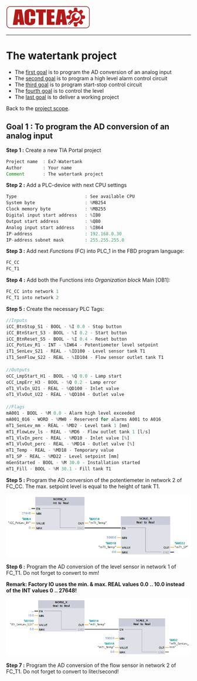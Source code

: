 
![ACTEA](../Logo_ACTEA_2.jpg)
_____________________________________
# The watertank project
-   The [first goal](Ex07/Subchapter04_01.md) is to program the AD conversion of an analog input
-   The [second goal](Ex07/Subchapter04_02.md) is to program a high level alarm control circuit
-   The [third goal](Ex07/Subchapter04_03.md) is to program start-stop control circuit
-   The [fourth goal](Ex07/Subchapter04_04.md) is to control the level
-   The [last goal](Ex07/Subchapter04_05.md) is to deliver a working project

Back to the [project scope](Ex07/Subchapter04.md).

## Goal 1 : To program the AD conversion of an analog input
**Step 1 :** Create a new TIA Portal project
```javascript
Project name  : Ex7-Watertank
Author        : Your name
Comment       : The watertank project
```

**Step 2 :** Add a PLC-device with next CPU settings
```javascript
Type                          : See available CPU
System byte                   : %MB254
Clock memory byte             : %MB255
Digital input start address   : %IB0
Output start address          : %QB0
Analog input start address    : %IB64
IP-address                    : 192.168.0.30
IP-address subnet mask        : 255.255.255.0
```

**Step 3 :** Add next *Functions* (FC) into PLC_1 in the FBD program language:
```javascript
FC_CC
FC_T1
```

**Step 4 :** Add both the Functions into *Organization block* Main [OB1]:
```javascript
FC_CC into network 1
FC_T1 into network 2
```

**Step 5 :** Create the necessary PLC Tags:
```javascript
//Inputs
iCC_BtnStop_S1 - BOOL - %I 0.0 - Stop button
iCC_BtnStart_S3 - BOOL - %I 0.2 - Start button
iCC_BtnReset_S5 - BOOL - %I 0.4 - Reset button
iCC_PotLev_R1 - INT - %IW64 - Potentiometer level setpoint
iT1_SenLev_S21 - REAL - %ID100 - Level sensor tank T1
iT1_SenFlow_S22 - REAL - %ID104 - Flow sensor outlet tank T1

//Outputs
oCC_LmpStart_H1 - BOOL - %Q 0.0 - Lamp start
oCC_LmpErr_H3 - BOOL - %Q 0.2 - Lamp error
oT1_VlvIn_U21 - REAL - %QD100 - Inlet valve
oT1_VlvOut_U22 - REAL - %QD104 - Outlet valve

//Flags
mA001 - BOOL - %M 0.0 - Alarm high level exceeded
mA001_016 - WORD - %MW0 - Reserverd for alarms A001 to A016
mT1_SenLev_mm - REAL - %MD2 - Level tank 1 [mm]
mT1_FlowLev_ls - REAL - %MD6 - Flow outlet tank 1 [l/s]
mT1_VlvIn_perc - REAL - %MD10 - Inlet valve [%]
mT1_VlvOut_perc - REAL - %MD14 - Outlet valve [%]
mT1_Temp - REAL - %MD18 - Temporary value
mT1_SP - REAL - %MD22 - Level setpoint [mm]
mGenStarted - BOOL - %M 30.0 - Installation started
mT1_Fill - BOOL - %M 30.1 - Fill tank T1
```
**Step 5 :** Program the AD conversion of the potentiemeter in network 2 of FC_CC. The max. setpoint level is equal to the height of tank T1.

![AD Conversion potentiometer](../Ex07/Images/conversion_pot.jpg)

**Step 6 :** Program the AD conversion of the level sensor in network 1 of FC_T1. Do not forget to convert to mm!

**Remark: Factory IO uses the min. & max. REAL values 0.0 .. 10.0 instead of the INT values 0 .. 27648!**

![AD Conversion level sensor](../Ex07/Images/conversion_level.jpg)

**Step 7 :** Program the AD conversion of the flow sensor in network 2 of FC_T1. Do not forget to convert to liter/second!
